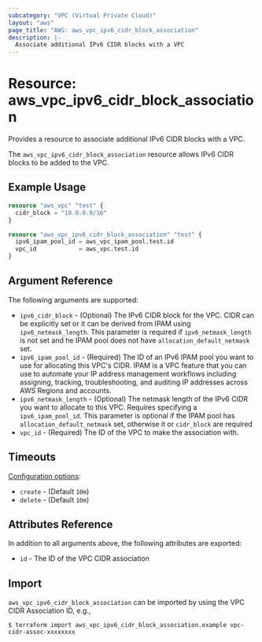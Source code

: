 ```yaml
---
subcategory: "VPC (Virtual Private Cloud)"
layout: "aws"
page_title: "AWS: aws_vpc_ipv6_cidr_block_association"
description: |-
  Associate additional IPv6 CIDR blocks with a VPC
---
```


# Resource: aws_vpc_ipv6_cidr_block_association

Provides a resource to associate additional IPv6 CIDR blocks with a VPC.

The `aws_vpc_ipv6_cidr_block_association` resource allows IPv6 CIDR blocks to be added to the VPC.

## Example Usage

```terraform
resource "aws_vpc" "test" {
  cidr_block = "10.0.0.0/16"
}

resource "aws_vpc_ipv6_cidr_block_association" "test" {
  ipv6_ipam_pool_id = aws_vpc_ipam_pool.test.id
  vpc_id            = aws_vpc.test.id
}
```

## Argument Reference

The following arguments are supported:

* `ipv6_cidr_block` - (Optional) The IPv6 CIDR block for the VPC. CIDR can be explicitly set or it can be derived from IPAM using `ipv6_netmask_length`. This parameter is required if `ipv6_netmask_length` is not set and he IPAM pool does not have `allocation_default_netmask` set.
* `ipv6_ipam_pool_id` - (Required) The ID of an IPv6 IPAM pool you want to use for allocating this VPC's CIDR. IPAM is a VPC feature that you can use to automate your IP address management workflows including assigning, tracking, troubleshooting, and auditing IP addresses across AWS Regions and accounts.
* `ipv6_netmask_length` - (Optional) The netmask length of the IPv6 CIDR you want to allocate to this VPC. Requires specifying a `ipv6_ipam_pool_id`. This parameter is optional if the IPAM pool has `allocation_default_netmask` set, otherwise it or `cidr_block` are required
* `vpc_id` - (Required) The ID of the VPC to make the association with.

## Timeouts

[Configuration options](https://www.terraform.io/docs/configuration/blocks/resources/syntax.html#operation-timeouts):

- `create` - (Default `10m`)
- `delete` - (Default `10m`)

## Attributes Reference

In addition to all arguments above, the following attributes are exported:

* `id` - The ID of the VPC CIDR association

## Import

`aws_vpc_ipv6_cidr_block_association` can be imported by using the VPC CIDR Association ID, e.g.,

```
$ terraform import aws_vpc_ipv6_cidr_block_association.example vpc-cidr-assoc-xxxxxxxx
```
